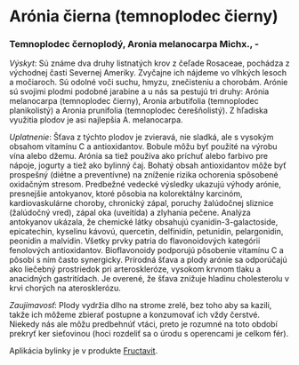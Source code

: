 Arónia čierna (temnoplodec čierny)
==================================

### Temnoplodec černoplodý, Aronia melanocarpa Michx., -

*Výskyt*: Sú známe dva druhy listnatých krov z čeľade Rosaceae, pochádza z
východnej časti Severnej Ameriky. Zvyčajne ich nájdeme vo vlhkých lesoch a
močiaroch. Sú odolné voči suchu, hmyzu, znečisteniu a chorobám. Arónie sú
svojimi plodmi podobné jarabine a u nás sa pestujú tri druhy: Arónia melanocarpa
(temnoplodec čierny), Aronia arbutifolia (temnoplodec planikolistý) a Aronia
prunifolia (temnoplodec čerešňolistý). Z hľadiska využitia plodov je asi
najlepšia A. melanocarpa.

*Uplatnenie*: Šťava z týchto plodov je zvieravá, nie sladká, ale s vysokým
obsahom vitamínu C a antioxidantov. Bobule môžu byť použité na výrobu vína alebo
džemu. Arónia sa tiež používa ako príchuť alebo farbivo pre nápoje, jogurty a
tiež ako bylinný čaj. Bohatý obsah antioxidantov môže byť prospešný (diétne a
preventívne) na zníženie rizika ochorenia spôsobené oxidačným stresom. Predbežné
vedecké výsledky ukazujú výhody arónie, presnejšie antokyanov, ktoré pôsobia na
kolorektálny karcinóm, kardiovaskulárne choroby, chronický zápal, poruchy
žalúdočnej sliznice (žalúdočný vred), zápal oka (uveitída) a zlyhania pečene.
Analýza antokyanov ukázala, že chemické látky obsahujú cyanidin-3-galactoside,
epicatechin, kyselinu kávovú, quercetin, delfinidín, petunidin, pelargonidin,
peonidin a malvidin. Všetky prvky patria do flavonoidových kategórii fenolových
antioxidantov. Bioflavonoidy podporujú pôsobenie vitamínu C a pôsobí s ním často
synergicky. Prírodná šťava a plody arónie sa odporúčajú ako liečebný prostriedok
pri arteroskleróze, vysokom krvnom tlaku a anacidných gastritídach. Je overené,
že šťava znižuje hladinu cholesterolu v krvi chorých na aterosklerózu.

*Zaujímavosť*: Plody vydržia dlho na strome zrelé, bez toho aby sa kazili, takže
ich môžeme zbierať postupne a konzumovať ich vždy čerstvé. Niekedy nás ale môžu
predbehnúť vtáci, preto je rozumné na toto období prekryť ker sieťovinou (hoci
rozdeliť sa o úrodu s operencami je celkom fér).

Aplikácia bylinky je v produkte [Fructavit](../elixiry/duhovy-fructavit).
